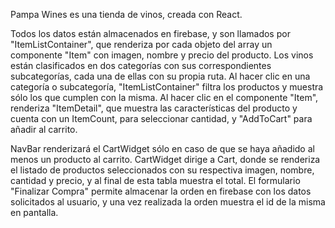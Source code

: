 Pampa Wines es una tienda de vinos, creada con React.

Todos los datos están almacenados en firebase, y son llamados por "ItemListContainer", que renderiza por cada objeto del array un componente "Item" con imagen, nombre y precio del producto.
Los vinos están clasificados en dos categorías con sus correspondientes subcategorías, cada una de ellas con su propia ruta. Al hacer clic en una categoría o subcategoría, "ItemListContainer" filtra los productos y muestra sólo los que cumplen con la misma.
Al hacer clic en el componente "Item", renderiza "ItemDetail", que muestra las características del producto y cuenta con un ItemCount, para seleccionar cantidad, y "AddToCart" para añadir al carrito.

NavBar renderizará el CartWidget sólo en caso de que se haya añadido al menos un producto al carrito. CartWidget dirige a Cart, donde se renderiza el listado de productos seleccionados con su respectiva imagen, nombre, cantidad y precio, y al final de esta tabla muestra el total. El formulario "Finalizar Compra" permite almacenar la orden en firebase con los datos solicitados al usuario, y una vez realizada la orden muestra el id de la misma en pantalla.

